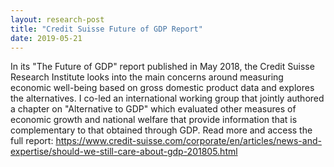 ```yaml
---
layout: research-post
title: "Credit Suisse Future of GDP Report"
date: 2019-05-21
---
```


In its "The Future of GDP" report published in May 2018, the Credit Suisse Research Institute looks into the main concerns around measuring economic well-being based on gross domestic product data and explores the alternatives. I co-led an international working group that jointly authored a chapter on "Alternative to GDP" which evaluated other measures of economic growth and national welfare that provide information that is complementary to that obtained through GDP. Read more and access the full report: https://www.credit-suisse.com/corporate/en/articles/news-and-expertise/should-we-still-care-about-gdp-201805.html 
